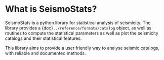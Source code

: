 # What is SeismoStats?

SeismoStats is a python library for statistical analysis of seismicity. The library provides a {doc}`../reference/formats/catalog` object, as well as routines to compute the statistical parameters as well as plot the seismicity catalogs and their statistical features.

This library aims to provide a user friendly way to analyse seismic catalogs, with reliable and documented methods.